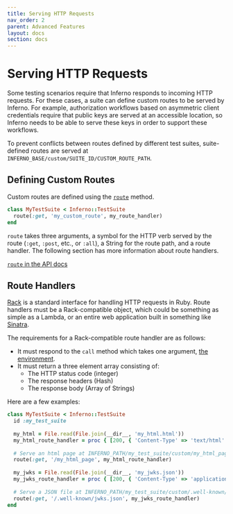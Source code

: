 ```yaml
---
title: Serving HTTP Requests
nav_order: 2
parent: Advanced Features
layout: docs
section: docs
---
```

# Serving HTTP Requests
Some testing scenarios require that Inferno responds to incoming HTTP requests.
For these cases, a suite can define custom routes to be served by Inferno.
For example, authorization workflows based on asymmetric
client credentials require that public keys are served at an accessible
location, so Inferno needs to be able to serve these keys in order to support
these workflows.
  
To prevent conflicts between routes defined by different test suites,
suite-defined routes are served at
`INFERNO_BASE/custom/SUITE_ID/CUSTOM_ROUTE_PATH`.

## Defining Custom Routes
Custom routes are defined using the
[`route`](/inferno-core/docs/Inferno/DSL/Runnable.html#route-instance_method)
method.

```ruby
class MyTestSuite < Inferno::TestSuite
  route(:get, 'my_custom_route', my_route_handler)
end
```

`route` takes three arguments, a symbol for the HTTP verb served by the route
(`:get`, `:post`, etc., or `:all`), a String for the route path, and a route
handler. The following section has more information about route handlers.

[`route` in the API
docs](/inferno-core/docs/Inferno/DSL/Runnable.html#route-instance_method)

## Route Handlers
[Rack](https://github.com/rack/rack) is a standard interface for handling HTTP
requests in Ruby. Route handlers must be a Rack-compatible object, which could
be something as simple as a Lambda, or an entire web application built in
something like [Sinatra](https://sinatrarb.com/).

The requirements for a Rack-compatible route handler are as follows:

* It must respond to the `call` method which takes one argument, [the
  environment](https://github.com/rack/rack/blob/main/SPEC.rdoc#the-environment-).
* It must return a three element array consisting of:
  * The HTTP status code (integer)
  * The response headers (Hash)
  * The response body (Array of Strings)

Here are a few examples:
```ruby
class MyTestSuite < Inferno::TestSuite
  id :my_test_suite
  
  my_html = File.read(File.join(__dir__, 'my_html.html'))
  my_html_route_handler = proc { [200, { 'Content-Type' => 'text/html' }, [html]] }
  
  # Serve an html page at INFERNO_PATH/my_test_suite/custom/my_html_page
  route(:get, '/my_html_page', my_html_route_handler)
  
  my_jwks = File.read(File.join(__dir__, 'my_jwks.json'))
  my_jwks_route_handler = proc { [200, { 'Content-Type' => 'application/json' }, [my_jwks]] }
  
  # Serve a JSON file at INFERNO_PATH/my_test_suite/custom/.well-known/jwks.json
  route(:get, '/.well-known/jwks.json', my_jwks_route_handler)
end
```
